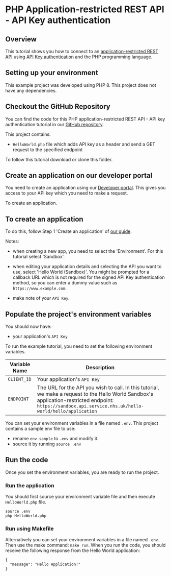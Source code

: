 # PHP Application-restricted REST API - API Key authentication

## Overview

This tutorial shows you how to connect to
an [application-restricted REST API](https://digital.nhs.uk/developer/guides-and-documentation/security-and-authorisation#application-restricted-apis)
using [API Key authentication](https://digital.nhs.uk/developer/guides-and-documentation/security-and-authorisation/application-restricted-restful-apis-api-key-authentication)
and the PHP programming language.


## Setting up your environment

This example project was developed using PHP 8. This project does not have any dependencies.

## Checkout the GitHub Repository

You can find the code for this PHP application-restricted REST API - API key authentication tutorial in
our [GitHub repository](https://github.com/NHSDigital/hello-world-auth-examples/tree/main/application-restricted-api-key-tutorials/php).

This project contains:

- `HelloWorld.php` file which adds API key as a header and send a GET request to the specified endpoint

To follow this tutorial download or clone this folder.

## Create an application on our developer portal 

You need to create an application using our [Developer portal](https://digital.nhs.uk/developer). This gives you access to your API key which you need to make a request.

To create an application. 


## To create an application

To do this, follow Step 1 'Create an application'
of [our guide](https://digital.nhs.uk/developer/guides-and-documentation/security-and-authorisation/application-restricted-restful-apis-api-key-authentication#step-1-create-an-application).

Notes:

- when creating a new app, you need to select the 'Environment'. For this tutorial select 'Sandbox'.
- when editing your application details and selecting the API you want to use, select 'Hello World (Sandbox)'. You might
  be prompted for a callback URL which is not required for the signed API Key authentication method, so you can enter a
  dummy value such as `https://www.example.com`.

- make note of your `API Key`.


## Populate the project's environment variables

You should now have:

- your application's `API Key`


To run the example tutorial, you need to set the following environment variables.

| Variable Name | Description                                                            |
|---------------|-------------------------------------------------------------------------------------------------------------------------------------------------------------------------------------------------------------|
| `CLIENT_ID`    | Your application's `API Key`  
| `ENDPOINT`    | The URL for the API you wish to call. In this tutorial, we make a request to the Hello World Sandbox's application-restricted endpoint: `https://sandbox.api.service.nhs.uk/hello-world/hello/application` | 


You can set your environment variables in a file named `.env`. This project contains a sample env file to use:

- rename `env.sample` to `.env` and modify it.
- source it by running `source .env`

## Run the code

Once you set the environment variables, you are ready to run the project.

### Run the application

You should first source your environment variable file and then execute `HelloWorld.php` file.
```shell
source .env
php HelloWorld.php
```

### Run using Makefile
Alternatively you can set your environment variables in a file named `.env`. Then use the make command:  `make run`.
When you run the code, you should receive the following response from the Hello World application:

```
{
  "message": "Hello Application!"
}
```
